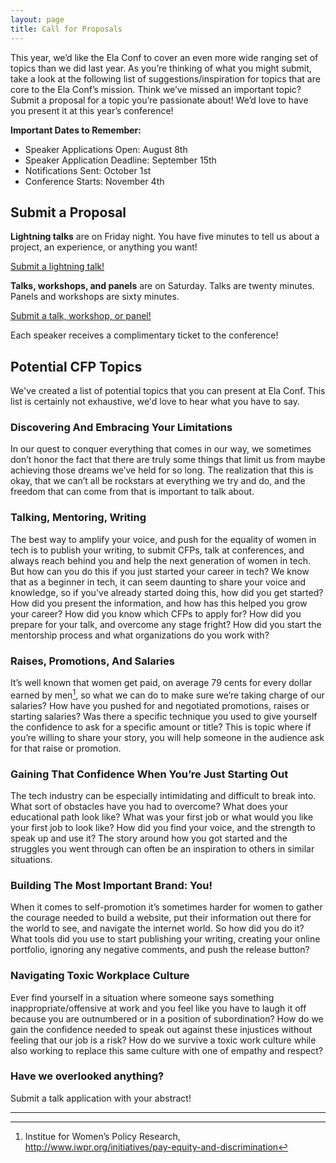 ```yaml
---
layout: page
title: Call for Proposals
---
```



This year, we’d like the Ela Conf to cover an even more wide ranging set of topics than we did last year. As you’re thinking of what you might submit, take a look at the following list of suggestions/inspiration for topics that are core to the Ela Conf’s mission. Think we’ve missed an important topic? Submit a proposal for a topic you’re passionate about! We’d love to have you present it at this year’s conference! 

**Important Dates to Remember:**

* Speaker Applications Open: August 8th
* Speaker Application Deadline: September 15th
* Notifications Sent: October 1st
* Conference Starts: November 4th

## Submit a Proposal

**Lightning talks** are on Friday night. You have five minutes to tell us about a project, an experience, or anything you want!

<a href="https://docs.google.com/forms/d/e/1FAIpQLScetrZdNNU2LCCP93QlKjYalsHdajd6B-ALUhI1CcRRgh4--w/viewform?c=0&w=1" class="button button-large">Submit a lightning talk!</a>

**Talks, workshops, and panels** are on Saturday. Talks are twenty minutes. Panels and workshops are sixty minutes.

<a href="https://docs.google.com/forms/d/e/1FAIpQLSdfTwr2JICm1PBAl2Jox5DteARglR8GdJnPJu-CQKumPv_saA/viewform?c=0&w=1" class="button button-large">Submit a talk, workshop, or panel!</a>

Each speaker receives a complimentary ticket to the conference!


## Potential CFP Topics

We've created a list of potential topics that you can present at Ela Conf. This list is certainly not exhaustive, we'd love to hear what you have to say.

### Discovering And Embracing Your Limitations

In our quest to conquer everything that comes in our way, we sometimes don’t honor the fact that there are truly some things that limit us from maybe achieving those dreams we’ve held for so long. The realization that this is okay, that we can’t all be rockstars at everything we try and do, and the freedom that can come from that is important to talk about. 

### Talking, Mentoring, Writing

The best way to amplify your voice, and push for the equality of women in tech is to publish your writing, to submit CFPs, talk at conferences, and always reach behind you and help the next generation of women in tech. But how can you do this if you just started your career in tech? We know that as a beginner in tech, it can seem daunting to share your voice and knowledge, so if you've already started doing this, how did you get started? How did you present the information, and how has this helped you grow your career? How did you know which CFPs to apply for? How did you prepare for your talk, and overcome any stage fright? How did you start the mentorship process and what organizations do you work with?

### Raises, Promotions, And Salaries

It’s well known that women get paid, on average 79 cents for every dollar earned by men[^1], so what we can do to make sure we’re taking charge of our salaries? How have you pushed for and negotiated promotions, raises or starting salaries? Was there a specific technique you used to give yourself the confidence to ask for a specific amount or title? This is topic where if you’re willing to share your story, you will help someone in the audience ask for that raise or promotion.

### Gaining That Confidence When You’re Just Starting Out

The tech industry can be especially intimidating and difficult to break into. What sort of obstacles have you had to overcome? What does your educational path look like? What was your first job or what would you like your first job to look like? How did you find your voice, and the strength to speak up and use it? The story around how you got started and the struggles you went through can often be an inspiration to others in similar situations. 

### Building The Most Important Brand: You! 

When it comes to self-promotion it’s sometimes harder for women to gather the courage needed to build a website, put their information out there for the world to see, and navigate the internet world. So how did you do it? What tools did you use to start publishing your writing, creating your online portfolio, ignoring any negative comments, and push the release button? 

### Navigating Toxic Workplace Culture

Ever find yourself in a situation where someone says something inappropriate/offensive at work and you feel like you have to laugh it off because you are outnumbered or in a position of subordination? How do we gain the confidence needed to speak out against these injustices without feeling that our job is a risk? How do we survive a toxic work culture while also working to replace this same culture with one of empathy and respect? 

<!--
### Management Styles For A Healthy, Happy Team

### Writing Inclusive And Welcoming Job Postings 

--> 

### Have we overlooked anything? 

Submit a talk application with your abstract! 

---

[^1]: Institue for Women’s Policy Research, http://www.iwpr.org/initiatives/pay-equity-and-discrimination


